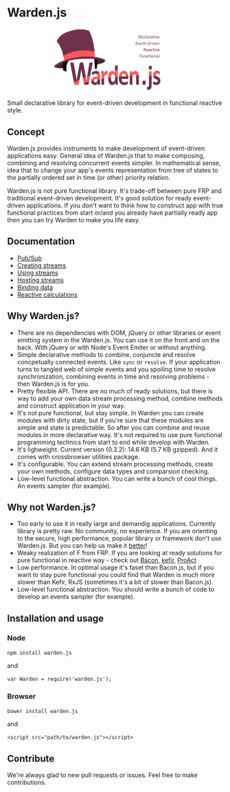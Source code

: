 # Warden.js

<img src="./src/warden.png" align="center" width="728" style='display: block; z-index: 32323; position: relative;'/>

Small declarative library for event-driven development in functional reactive style.

## Concept

Warden.js provides instruments to make development of event-driven applications easy. General idea of Warden.js that to make composing, combining and resolving concurrent events simpler. In mathematical sense, idea that to change your app's events representation from tree of states to the partially ordered set in time (or other) priority relation.

Warden.js is not pure functional library. It's trade-off between pure FRP and traditional event-driven development. It's good solution for ready event-driven applications. If you don't want to think how to construct app with true functional practices from start or/and you already have partially ready app then you can try Warden to make you life easy.

## Documentation
  - [Pub/Sub](https://github.com/zefirka/Warden.js/blob/master/docs/Extend.md)
  - [Creating streams](https://github.com/zefirka/Warden.js/blob/master/docs/Streams.md)
  - [Using streams](https://github.com/zefirka/Warden.js/blob/master/docs/Stream.md)
  - [Hosting streams](https://github.com/zefirka/Warden.js/blob/master/docs/Host.md)
  - [Binding data](https://github.com/zefirka/Warden.js/blob/master/docs/Bind.md)
  - [Reactive calculations](https://github.com/zefirka/Warden.js/blob/master/docs/Formulas.md)

## Why Warden.js?

 - There are no dependencies with DOM, jQuery or other libraries or event emitting system in the Warden.js. You can use it on the front and on the back. With jQuery or with Node's Event Emiter or without anything.
 - Simple declarative methods to combine, conjuncte and resolve concpetually connected events. Like `sync` or `resolve`. If your application turns to tangled web of simple events and you spoiling time to resolve synchronization, combining events in time and resolving problems - then Warden.js is for you.
 - Pretty flexible API. There are no much of ready solutions, but there is way to add your own data stream processing method, combine methods and construct application in your way.
 - It's not pure functional, but stay simple. In Warden you can create modules with dirty state, but if you're sure that these modules are simple and state is predictable. So after you can combine and reuse modules in more declarative way. It's not required to use pure functional programming technics from start to end while develop with Warden.
 - It's lighweight. Current version (0.3.2): 14.6 KB (5.7 KB gzipped). And it comes with crossbrowser utilities package.
 - It's configurable. You can extend stream processing methods, create your own methods, configure data types and comparsion checking.
 - Low-level functional abstraction. You can write a bunch of cool things. An events sampler (for example).

## Why not Warden.js?

  - Too early to use it in really large and demandig applications. Currently library is pretty raw. No community, no experience. If you are orienting to the secure, high performance, popular library or framework don't use Warden.js. But you can help us make it [better](https://github.com/zefirka/Warden.js/issues)!
  - Weaky realization of F from FRP. If you are looking at ready solutions for pure functional in reactive way - check out [Bacon](https://github.com/baconjs/baconjs),  [kefir](https://github.com/pozadi/kefir), [ProAct](https://github.com/proactjs/proactjs)
  - Low performance. In optimal usage it's faset than Bacon.js, but if you want to stay pure functional you could find that Warden is much more slower than Kefir, RxJS (sometimes it's a bit of slower than Bacon.js). 
  - Low-level functional abstraction. You should write a bunch of code to develop an events sampler (for example).

## Installation and usage

### Node
    npm install warden.js

and

    var Warden = require('warden.js');

### Browser
    bower install warden.js

and

    <script src="path/to/warden.js"></script>

## Contribute
We're always glad to new pull requests or issues. Feel free to make contributions.

